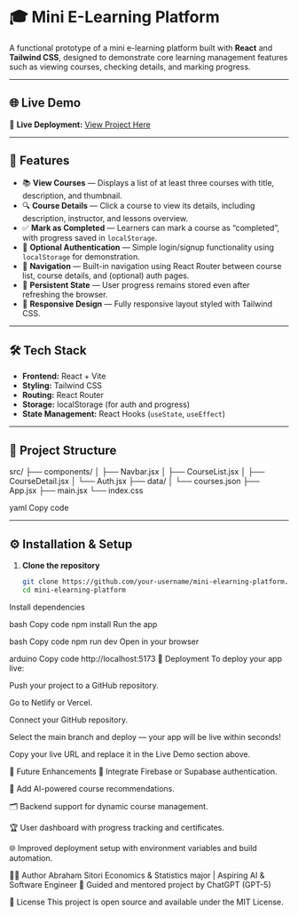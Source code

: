 # 🎓 Mini E-Learning Platform

A functional prototype of a mini e-learning platform built with **React** and **Tailwind CSS**, designed to demonstrate core learning management features such as viewing courses, checking details, and marking progress.

---

## 🌐 Live Demo

🔗 **Live Deployment:** [View Project Here](https://your-deployment-link.netlify.app) 

---

## 🚀 Features

- 📚 **View Courses** — Displays a list of at least three courses with title, description, and thumbnail.  
- 🔍 **Course Details** — Click a course to view its details, including description, instructor, and lessons overview.  
- ✅ **Mark as Completed** — Learners can mark a course as “completed”, with progress saved in `localStorage`.  
- 👤 **Optional Authentication** — Simple login/signup functionality using `localStorage` for demonstration.  
- 🧭 **Navigation** — Built-in navigation using React Router between course list, course details, and (optional) auth pages.  
- 💾 **Persistent State** — User progress remains stored even after refreshing the browser.  
- 💅 **Responsive Design** — Fully responsive layout styled with Tailwind CSS.  

---

## 🛠️ Tech Stack

- **Frontend:** React + Vite  
- **Styling:** Tailwind CSS  
- **Routing:** React Router  
- **Storage:** localStorage (for auth and progress)  
- **State Management:** React Hooks (`useState`, `useEffect`)  

---

## 📁 Project Structure

src/
├── components/
│ ├── Navbar.jsx
│ ├── CourseList.jsx
│ ├── CourseDetail.jsx
│ └── Auth.jsx
├── data/
│ └── courses.json
├── App.jsx
├── main.jsx
└── index.css

yaml
Copy code

---

## ⚙️ Installation & Setup

1. **Clone the repository**
   ```bash
   git clone https://github.com/your-username/mini-elearning-platform.git
   cd mini-elearning-platform
Install dependencies

bash
Copy code
npm install
Run the app

bash
Copy code
npm run dev
Open in your browser

arduino
Copy code
http://localhost:5173
🚢 Deployment
To deploy your app live:

Push your project to a GitHub repository.

Go to Netlify or Vercel.

Connect your GitHub repository.

Select the main branch and deploy — your app will be live within seconds!

Copy your live URL and replace it in the Live Demo section above.

🧩 Future Enhancements
🔐 Integrate Firebase or Supabase authentication.

🧠 Add AI-powered course recommendations.

🗂️ Backend support for dynamic course management.

🏆 User dashboard with progress tracking and certificates.

🌐 Improved deployment setup with environment variables and build automation.

👨‍💻 Author
Abraham Sitori
Economics & Statistics major | Aspiring AI & Software Engineer
🚀 Guided and mentored project by ChatGPT (GPT-5)

📝 License
This project is open source and available under the MIT License.
